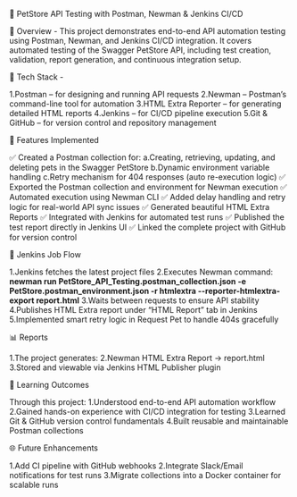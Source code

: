 🧪 PetStore API Testing with Postman, Newman & Jenkins CI/CD

🚀 Overview -
This project demonstrates end-to-end API automation testing using Postman, Newman, and Jenkins CI/CD integration.
It covers automated testing of the Swagger PetStore API, including test creation, validation, report generation, and continuous integration setup.

🧰 Tech Stack -

1.Postman – for designing and running API requests
2.Newman – Postman’s command-line tool for automation
3.HTML Extra Reporter – for generating detailed HTML reports
4.Jenkins – for CI/CD pipeline execution
5.Git & GitHub – for version control and repository management

🧩 Features Implemented

✅ Created a Postman collection for:
  a.Creating, retrieving, updating, and deleting pets in the Swagger PetStore
  b.Dynamic environment variable handling
  c.Retry mechanism for 404 responses (auto re-execution logic)
✅ Exported the Postman collection and environment for Newman execution
✅ Automated execution using Newman CLI
✅ Added delay handling and retry logic for real-world API sync issues
✅ Generated beautiful HTML Extra Reports
✅ Integrated with Jenkins for automated test runs
✅ Published the test report directly in Jenkins UI
✅ Linked the complete project with GitHub for version control

🔄 Jenkins Job Flow

1.Jenkins fetches the latest project files
2.Executes Newman command:
**newman run PetStore_API_Testing.postman_collection.json -e PetStore.postman_environment.json -r htmlextra --reporter-htmlextra-export report.html**
3.Waits between requests to ensure API stability
4.Publishes HTML Extra report under “HTML Report” tab in Jenkins
5.Implemented smart retry logic in Request Pet to handle 404s gracefully

📊 Reports

1.The project generates:
2.Newman HTML Extra Report → report.html
3.Stored and viewable via Jenkins HTML Publisher plugin

🧠 Learning Outcomes

Through this project:
1.Understood end-to-end API automation workflow
2.Gained hands-on experience with CI/CD integration for testing
3.Learned Git & GitHub version control fundamentals
4.Built reusable and maintainable Postman collections

🌐 Future Enhancements

1.Add CI pipeline with GitHub webhooks
2.Integrate Slack/Email notifications for test runs
3.Migrate collections into a Docker container for scalable runs
